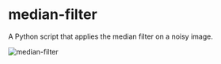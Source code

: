 # median-filter
A Python script that applies the median filter on a noisy image.

![median-filter](http://abder.io/wp-content/uploads/2017/07/median-filter.png)
